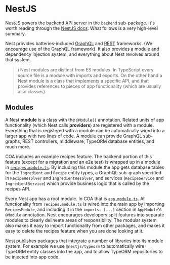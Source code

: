 # NestJS

NestJS powers the backend API server in the `backend` sub-package. It's worth
reading through the [NestJS docs][]. What follows is a very high-level summary.

[nestjs docs]: https://docs.nestjs.com/

Nest provides batteries-included [GraphQL][] and [REST][] frameworks. (We
encourage use of the GraphQL framework). It also provides a module and
dependency injection system, and everything about Nest revolves around that
system.

[graphql]: https://docs.nestjs.com/graphql/quick-start
[rest]: https://docs.nestjs.com/controllers

> ℹ️ Nest modules are distinct from ES modules. In TypeScript every source file
> is a module with imports and exports. On the other hand a Nest module is
> a class that implements a specific API, and that provides references to pieces
> of app functionality (which are usually also classes).

## Modules

A Nest **module** is a class with the `@Module()` annotation. Related units of
app functionality (which Nest calls **providers**) are registered with a module.
Everything that is registered with a module can be automatically wired into
a larger app with two lines of code. A module can provide GraphQL sub-graphs,
REST controllers, middleware, TypeORM database entities, and much more.

COA includes an example recipes feature. The backend portion of this feature
(except for a migration and an e2e test) is wrapped up in a module in
[`recipes.module.ts`](../packages/backend/src/recipes/recipes.module.ts). By
including this module the app gets database tables for the `Ingredient` and
`Recipe` entity types, a GraphQL sub-graph specified in `RecipeResolver` and
`IngredientResolver`, and services (`RecipeService` and `IngredientService`)
which provide business logic that is called by the recipes API.

Every Nest app has a root module. In COA that is
[`app.module.ts`](../packages/backend/src/app.module.ts). All functionality from
`recipes.module.ts` is wired into the main app by importing `RecipesModule`, and
including it in the `imports: [...]` section in `AppModule`'s `@Module`
annotation. Nest encourages developers split features into separate modules to
clearly delineate areas of responsibility. The modular system also makes it easy
to import functionality from other packages, and makes it easy to delete the
recipes feature when you are done looking at it.

Nest publishes packages that integrate a number of libraries into its module
system. For example we use `@nestjs/typeorm` to automatically wire TypeORM
entity classes into the app, and to allow TypeORM repositories to be injected
into app code.
